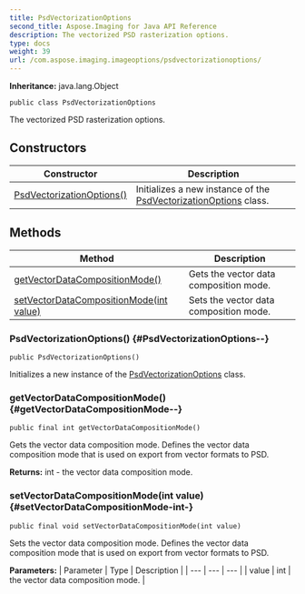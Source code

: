 ```yaml
---
title: PsdVectorizationOptions
second_title: Aspose.Imaging for Java API Reference
description: The vectorized PSD rasterization options.
type: docs
weight: 39
url: /com.aspose.imaging.imageoptions/psdvectorizationoptions/
---
```

**Inheritance:**
java.lang.Object
```
public class PsdVectorizationOptions
```

The vectorized PSD rasterization options.
## Constructors

| Constructor | Description |
| --- | --- |
| [PsdVectorizationOptions()](#PsdVectorizationOptions--) | Initializes a new instance of the [PsdVectorizationOptions](../../com.aspose.imaging.imageoptions/psdvectorizationoptions) class. |
## Methods

| Method | Description |
| --- | --- |
| [getVectorDataCompositionMode()](#getVectorDataCompositionMode--) | Gets the vector data composition mode. |
| [setVectorDataCompositionMode(int value)](#setVectorDataCompositionMode-int-) | Sets the vector data composition mode. |
### PsdVectorizationOptions() {#PsdVectorizationOptions--}
```
public PsdVectorizationOptions()
```


Initializes a new instance of the [PsdVectorizationOptions](../../com.aspose.imaging.imageoptions/psdvectorizationoptions) class.

### getVectorDataCompositionMode() {#getVectorDataCompositionMode--}
```
public final int getVectorDataCompositionMode()
```


Gets the vector data composition mode. Defines the vector data composition mode that is used on export from vector formats to PSD.

**Returns:**
int - the vector data composition mode.
### setVectorDataCompositionMode(int value) {#setVectorDataCompositionMode-int-}
```
public final void setVectorDataCompositionMode(int value)
```


Sets the vector data composition mode. Defines the vector data composition mode that is used on export from vector formats to PSD.

**Parameters:**
| Parameter | Type | Description |
| --- | --- | --- |
| value | int | the vector data composition mode. |

